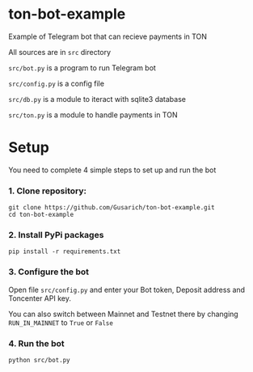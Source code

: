 # ton-bot-example
Example of Telegram bot that can recieve payments in TON

All sources are in `src` directory

`src/bot.py` is a program to run Telegram bot

`src/config.py` is a config file

`src/db.py` is a module to iteract with sqlite3 database

`src/ton.py` is a module to handle payments in TON

# Setup
You need to complete 4 simple steps to set up and run the bot
### 1. Clone repository:
    git clone https://github.com/Gusarich/ton-bot-example.git
    cd ton-bot-example
### 2. Install PyPi packages
    pip install -r requirements.txt
### 3. Configure the bot
Open file `src/config.py` and enter your Bot token, Deposit address and Toncenter API key.

You can also switch between Mainnet and Testnet there by changing `RUN_IN_MAINNET` to `True` or `False`
### 4. Run the bot
    python src/bot.py
